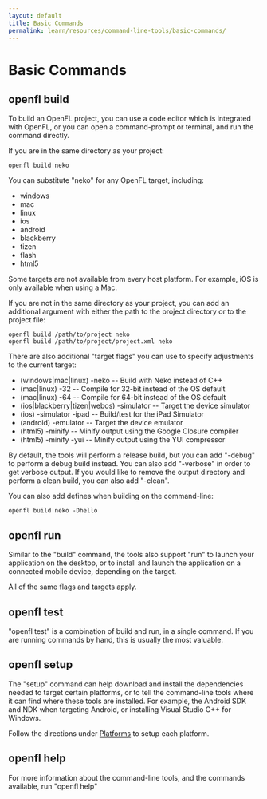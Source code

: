 ```yaml
---
layout: default
title: Basic Commands
permalink: learn/resources/command-line-tools/basic-commands/
---
```


# Basic Commands

## openfl build

To build an OpenFL project, you can use a code editor which is integrated with OpenFL, or you can open a command-prompt or terminal, and run the command directly.

If you are in the same directory as your project:

    openfl build neko

You can substitute "neko" for any OpenFL target, including:

 * windows
 * mac
 * linux
 * ios
 * android
 * blackberry
 * tizen
 * flash
 * html5

Some targets are not available from every host platform. For example, iOS is only available when using a Mac.

If you are not in the same directory as your project, you can add an additional argument with either the path to the project directory or to the project file:

    openfl build /path/to/project neko
    openfl build /path/to/project/project.xml neko

There are also additional "target flags" you can use to specify adjustments to the current target:

 * (windows|mac|linux) -neko -- Build with Neko instead of C++
 * (mac|linux) -32 -- Compile for 32-bit instead of the OS default
 * (mac|linux) -64 -- Compile for 64-bit instead of the OS default
 * (ios|blackberry|tizen|webos) -simulator -- Target the device simulator
 * (ios) -simulator -ipad -- Build/test for the iPad Simulator
 * (android) -emulator -- Target the device emulator
 * (html5) -minify -- Minify output using the Google Closure compiler
 * (html5) -minify -yui -- Minify output using the YUI compressor

By default, the tools will perform a release build, but you can add "-debug" to perform a debug build instead. You can also add "-verbose" in order to get verbose output. If you would like to remove the output directory and perform a clean build, you can also add "-clean".

You can also add defines when building on the command-line:

    openfl build neko -Dhello

## openfl run

Similar to the "build" command, the tools also support "run" to launch your application on the desktop, or to install and launch the application on a connected mobile device, depending on the target.

All of the same flags and targets apply.

## openfl test

"openfl test" is a combination of build and run, in a single command. If you are running commands by hand, this is usually the most valuable.

## openfl setup

The "setup" command can help download and install the dependencies needed to target certain platforms, or to tell the command-line tools where it can find where these tools are installed. For example, the Android SDK and NDK when targeting Android, or installing Visual Studio C++ for Windows.

Follow the directions under [Platforms](advanced_setup/platforms/README.md) to setup each platform.

## openfl help

For more information about the command-line tools, and the commands available, run "openfl help"
